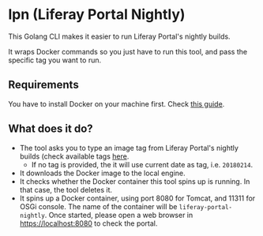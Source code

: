 # lpn (Liferay Portal Nightly)

This Golang CLI makes it easier to run Liferay Portal's nightly builds.

It wraps Docker commands so you just have to run this tool, and pass the specific tag you want to run.

## Requirements

You have to install Docker on your machine first. Check [this guide](https://docs.docker.com/install).

## What does it do?

- The tool asks you to type an image tag from Liferay Portal's nightly builds (check available tags [here](https://hub.docker.com/r/mdelapenya/liferay-portal-nightlies/tags/).
  - If no tag is provided, the it will use current date as tag, i.e. `20180214`.
- It downloads the Docker image to the local engine.
- It checks whether the Docker container this tool spins up is running. In that case, the tool deletes it.
- It spins up a Docker container, using port 8080 for Tomcat, and 11311 for OSGi console. The name of the container will be `liferay-portal-nightly`. Once started, please open a web browser in [https://localhost:8080](http://localhost:8080) to check the portal.
